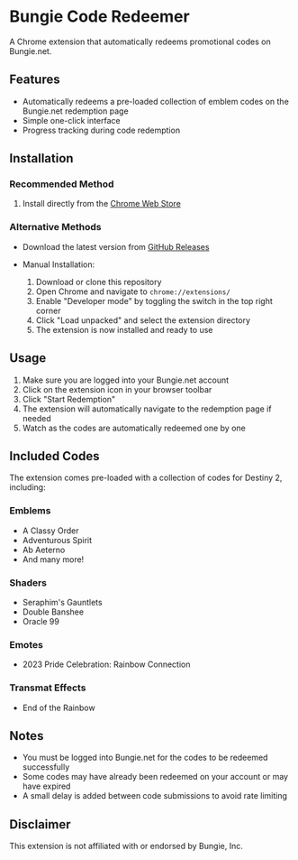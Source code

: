 # Bungie Code Redeemer

A Chrome extension that automatically redeems promotional codes on Bungie.net.

## Features

- Automatically redeems a pre-loaded collection of emblem codes on the Bungie.net redemption page
- Simple one-click interface
- Progress tracking during code redemption

## Installation

### Recommended Method
1. Install directly from the [Chrome Web Store](https://chromewebstore.google.com/detail/destiny2-code-redeemer/jbpajhnjkjgkdcoccigmjpffophjjodj?authuser=3&hl=fr)

### Alternative Methods
- Download the latest version from [GitHub Releases](https://github.com/ZelionGG/Destiny2-Code-Redeemer-Chrome/releases)

- Manual Installation:
  1. Download or clone this repository
  2. Open Chrome and navigate to `chrome://extensions/`
  3. Enable "Developer mode" by toggling the switch in the top right corner
  4. Click "Load unpacked" and select the extension directory
  5. The extension is now installed and ready to use

## Usage

1. Make sure you are logged into your Bungie.net account
2. Click on the extension icon in your browser toolbar
3. Click "Start Redemption"
4. The extension will automatically navigate to the redemption page if needed
5. Watch as the codes are automatically redeemed one by one

## Included Codes

The extension comes pre-loaded with a collection of codes for Destiny 2, including:

### Emblems
- A Classy Order
- Adventurous Spirit
- Ab Aeterno
- And many more!

### Shaders
- Seraphim's Gauntlets
- Double Banshee
- Oracle 99

### Emotes
- 2023 Pride Celebration: Rainbow Connection

### Transmat Effects
- End of the Rainbow

## Notes

- You must be logged into Bungie.net for the codes to be redeemed successfully
- Some codes may have already been redeemed on your account or may have expired
- A small delay is added between code submissions to avoid rate limiting

## Disclaimer

This extension is not affiliated with or endorsed by Bungie, Inc.
